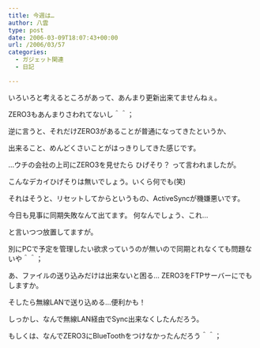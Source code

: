 ```yaml
---
title: 今週は…
author: 八雲
type: post
date: 2006-03-09T18:07:43+00:00
url: /2006/03/57
categories:
  - ガジェット関連
  - 日記

---
```

いろいろと考えるところがあって、あんまり更新出来てませんねぇ。
  
ZERO3もあんまりさわれてないし＾＾；
  
逆に言うと、それだけZERO3があることが普通になってきたというか、
  
出来ること、めんどくさいことがはっきりしてきた感じです。

…ウチの会社の上司にZERO3を見せたら ひげそり？ って言われましたが。
  
こんなデカイひげそりは無いでしょう。いくら何でも(笑)

それはそうと、リセットしてからというもの、ActiveSyncが機嫌悪いです。
  
今日も見事に同期失敗なんて出てます。 何なんでしょう、これ…
  
と言いつつ放置してますが。
  
別にPCで予定を管理したい欲求っていうのが無いので同期とれなくても問題ないや＾＾；
  
あ、ファイルの送り込みだけは出来ないと困る… ZERO3をFTPサーバーにでもしますか。
  
そしたら無線LANで送り込める…便利かも！
  
しっかし、なんで無線LAN経由でSync出来なくしたんだろう。
  
もしくは、なんでZERO3にBlueToothをつけなかったんだろう＾＾；
